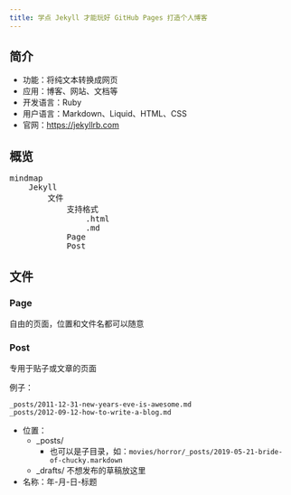 ```yaml
---
title: 学点 Jekyll 才能玩好 GitHub Pages 打造个人博客
---
```

<script type="module">
  import mermaid from 'https://cdn.jsdelivr.net/npm/mermaid@10/dist/mermaid.esm.min.mjs';
</script>

## 简介
- 功能：将纯文本转换成网页
- 应用：博客、网站、文档等
- 开发语言：Ruby
- 用户语言：Markdown、Liquid、HTML、CSS
- 官网：https://jekyllrb.com

## 概览
<pre class="mermaid">
mindmap
	Jekyll
		文件
			支持格式
				.html
				.md
			Page
			Post
</pre>

## 文件
### Page
自由的页面，位置和文件名都可以随意

### Post
专用于贴子或文章的页面

例子：
```
_posts/2011-12-31-new-years-eve-is-awesome.md
_posts/2012-09-12-how-to-write-a-blog.md
```
- 位置：
	- _posts/
		- 也可以是子目录，如：`movies/horror/_posts/2019-05-21-bride-of-chucky.markdown`
	- _drafts/	不想发布的草稿放这里
- 名称：年-月-日-标题